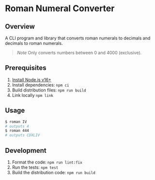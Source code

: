 # Roman Numeral Converter

## Overview

A CLI program and library that converts roman numerals to decimals and decimals to roman numerals.

> *Note* Only converts numbers between 0 and 4000 (exclusive).

## Prerequisites
1. [Install Node.js v16+](https://nodejs.org)
2. Install dependencies: `npm ci`
3. Build distribution files: `npm run build`
4. Link locally `npm link`

## Usage
```sh
$ roman IV
# outputs 4
$ roman 444
# outputs CDXLIV
```

## Development
1. Format the code: `npm run lint:fix`
2. Run the tests: `npm test`
3. Build the distribution code: `npm run build`
